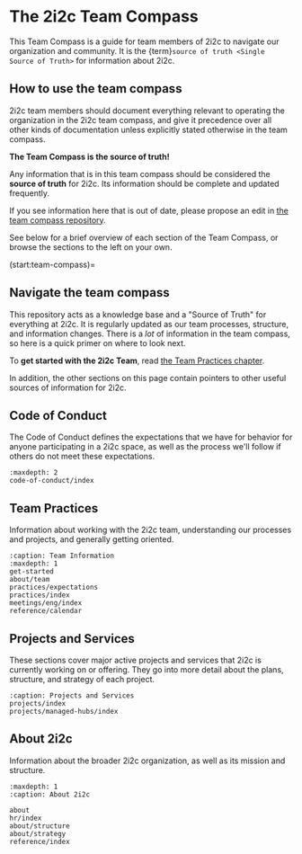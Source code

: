 # The 2i2c Team Compass

This Team Compass is a guide for team members of 2i2c to navigate our organization and community.
It is the {term}`source of truth <Single Source of Truth>` for information about 2i2c.

## How to use the team compass

2i2c team members should document everything relevant to operating the organization in the 2i2c team compass, and give it precedence over all other kinds of documentation unless explicitly stated otherwise in the team compass.

**The Team Compass is the source of truth!**

Any information that is in this team compass should be considered the **source of truth** for 2i2c. Its information should be complete and updated frequently.

If you see information here that is out of date, please propose an edit in [the team compass repository](https://github.com/2i2c-org/team-compass).

See below for a brief overview of each section of the Team Compass, or browse the sections to the left on your own.

(start:team-compass)=
## Navigate the team compass

This repository acts as a knowledge base and a "Source of Truth" for everything at 2i2c.
It is regularly updated as our team processes, structure, and information changes.
There is a *lot* of information in the team compass, so here is a quick primer on where to look next.

To **get started with the 2i2c Team**, read [the Team Practices chapter](practices/index.md).

In addition, the other sections on this page contain pointers to other useful sources of information for 2i2c.

## Code of Conduct

The Code of Conduct defines the expectations that we have for behavior for anyone participating in a 2i2c space, as well as the process we'll follow if others do not meet these expectations.

```{toctree}
:maxdepth: 2
code-of-conduct/index
```

## Team Practices

Information about working with the 2i2c team, understanding our processes and projects, and generally getting oriented.

```{toctree}
:caption: Team Information
:maxdepth: 1
get-started
about/team
practices/expectations
practices/index
meetings/eng/index
reference/calendar
```

## Projects and Services

These sections cover major active projects and services that 2i2c is currently working on or offering.
They go into more detail about the plans, structure, and strategy of each project.

```{toctree}
:caption: Projects and Services
projects/index
projects/managed-hubs/index
```

## About 2i2c

Information about the broader 2i2c organization, as well as its mission and structure.

```{toctree}
:maxdepth: 1
:caption: About 2i2c

about
hr/index
about/structure
about/strategy
reference/index
```
